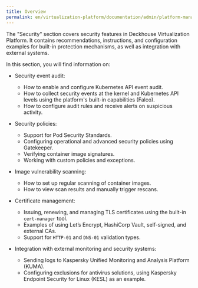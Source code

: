 ```yaml
---
title: Overview
permalink: en/virtualization-platform/documentation/admin/platform-management/security/
---
```


The "Security" section covers security features in Deckhouse Virtualization Platform.
It contains recommendations, instructions, and configuration examples for built-in protection mechanisms,
as well as integration with external systems.

In this section, you will find information on:

- Security event audit:
  - How to enable and configure Kubernetes API event audit.
  - How to collect security events at the kernel and Kubernetes API levels
    using the platform's built-in capabilities (Falco).
  - How to configure audit rules and receive alerts on suspicious activity.

- Security policies:
  - Support for Pod Security Standards.
  - Configuring operational and advanced security policies using Gatekeeper.
  - Verifying container image signatures.
  - Working with custom policies and exceptions.

- Image vulnerability scanning:
  - How to set up regular scanning of container images.
  - How to view scan results and manually trigger rescans.

- Certificate management:
  - Issuing, renewing, and managing TLS certificates using the built-in `cert-manager` tool.
  - Examples of using Let’s Encrypt, HashiCorp Vault, self-signed, and external CAs.
  - Support for `HTTP-01` and `DNS-01` validation types.

- Integration with external monitoring and security systems:
  - Sending logs to Kaspersky Unified Monitoring and Analysis Platform (KUMA).
  - Configuring exclusions for antivirus solutions, using Kaspersky Endpoint Security for Linux (KESL) as an example.
